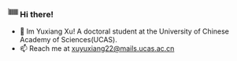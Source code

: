 ### <img src="https://raw.githubusercontent.com/forXuyx/forXuyx/output/github-contribution-grid-snake.svg"  width="20" height="20"> Hi there!
- 🔭 Im Yuxiang Xu! A doctoral student at the University of Chinese Academy of Sciences(UCAS).
- 📫 Reach me at xuyuxiang22@mails.ucas.ac.cn
